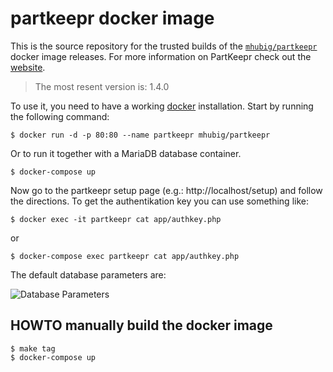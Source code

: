 # partkeepr docker image

This is the source repository for the trusted builds of the [`mhubig/partkeepr`][0] docker image releases. For more information on PartKeepr check out the [website][1].

> The most resent version is: 1.4.0

To use it, you need to have a working [docker][2] installation. Start by running
the following command:

    $ docker run -d -p 80:80 --name partkeepr mhubig/partkeepr

Or to run it together with a MariaDB database container.

    $ docker-compose up

Now go to the partkeepr setup page (e.g.: http://localhost/setup) and follow the directions. To get the authentikation key you can use something like:

    $ docker exec -it partkeepr cat app/authkey.php

or

    $ docker-compose exec partkeepr cat app/authkey.php

The default database parameters are:

![Database Parameters](https://raw.githubusercontent.com/mhubig/docker-partkeepr/master/setupdb.png "Database Parameters")

## HOWTO manually build the docker image

    $ make tag
    $ docker-compose up

[0]: https://hub.docker.com/r/mhubig/partkeepr/
[1]: http://www.partkeepr.org
[2]: https://www.docker.com
